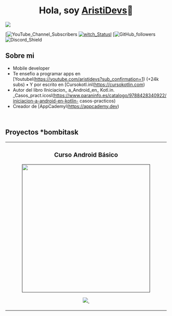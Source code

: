 <div align="center">
<h1 align="center">Hola, soy <a href="https://aristi.dev">AristiDevs</a>👋</h1>
</div>
<img src="https://i.imgur.com/weNbhGZ.png">

[![YouTube_Channel_Subscribers](https://img.shields.io/youtube/channel/subscribers/UCIjEgHA1vatSR2KArfcdNRg?style=social)
[![witch_Statusl](https://img.shields.io/twitch/status/aristidevs?style=social)](https://www.twitch.tv/aristidevs)
[![GitHub_followers](https://img.shields.io/github/followers/arisquimera?style=social)
![Discord_Shield](https://discordapp.com/api/guilds/807719549075980308/widget.png?style=shield)

 ## Sobre mi

- Mobile developer
- Te ensefio a programar apps en [Youtubel(https://youtube.com/aristidevs?sub_confirmation=1) (+24k subs)
• Y por escrito en [Cursokotl.inl(https://cursokotlin.com)
- Autor del libro lIniciacion_ a_Android_en_ Kotl.in. _Casos_pract.icosl(https://www.paraninfo.es/catalogo/9788428340922/iniciacion-a-android-en-kotlin-
casos-practicos)
- Creador de [AppCademyl(https://appcademy.dev)
<br>


## Proyectos *bombitask
<table>
<tr>
<td width="50%">
<h3 align="center">Curso Android Básico</h3>
<div align="center">
<a href=""https://githuh.com/Ar1sGuimera/Android_Expert." target="_blank"><img src="htt.ps://i.imgur.com/111ACTE.jng" width="400
android"></a>
<p>
<a href="httpsu/g.ithuh.com/AisGuimera/Android=Expert." target="_blank">
<img src="https://img.shields.io/badge/CODTG0-ff9?style=for-the-badge&logo=githuh&1ngnColgr=black">
</a>
<a href="htt.ps://youtu.be/v.lapzH_46aR" target="_blank">
<img src-"https://img.shields.io/badge/-Youtuhe_green?st.yle=for-the-badge&color=fhfc40">
